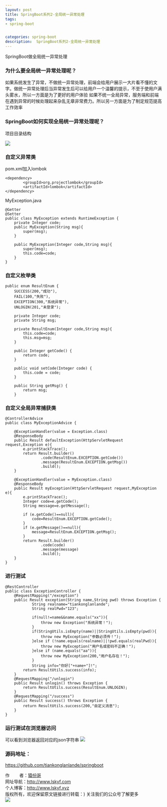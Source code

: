 ```yaml
---
layout: post
title: SpringBoot系列2-全局统一异常处理
tags:
- spring-boot


categories: spring-boot
description:  SpringBoot系列2-全局统一异常处理
---
```

 SpringBoot做全局统一异常处理
<!-- more -->

###	为什么要全局统一异常处理呢？ ###
如果系统发生了异常，不做统一异常处理，前端会给用户展示一大片看不懂的文字。做统一异常处理后当异常发生后可以给用户一个温馨的提示，不至于使用户满头雾水，所以一方面是为了更好的用户体验
如果不统一全局异常，服务端和前端在遇到异常的时候处理起来杂乱无章非常费力。所以另一方面是为了制定规范提高工作效率

###	SpringBoot如何实现全局统一异常处理呢？ ###

项目目录结构
 
<img src="{{ site.assets }}/images/2018-08-25/20180825132413.png"/>

### 自定义异常类 ###
pom.xml加入lombok
```
<dependency>
        <groupId>org.projectlombok</groupId>
        <artifactId>lombok</artifactId>
</dependency>

```
MyException.java
```
@Getter
@Setter
public class MyException extends RuntimeException {
    private Integer code;
    public MyException(String msg){
        super(msg);
    }

    public MyException(Integer code,String msg){
        super(msg);
        this.code=code;
    }
}
```

### 自定义枚举类 ###
```
public enum ResultEnum {
    SUCCESS(200,"成功"),
    FAIL(100,"失败"),
    EXCEPTION(300,"系统异常"),
    UNLOGIN(201,"未登录");

    private Integer code;
    private String msg;

    private ResultEnum(Integer code,String msg){
        this.code=code;
        this.msg=msg;
    }

    public Integer getCode() {
        return code;
    }

    public void setCode(Integer code) {
        this.code = code;
    }

    public String getMsg() {
        return msg;
    }
```
### 自定义全局异常捕获类 ###
```
@ControllerAdvice
public class MyExceptionAdvice {

    @ExceptionHandler(value = Exception.class)
    @ResponseBody
    public Result defaultException(HttpServletRequest request,Exception e){
        e.printStackTrace();
        return Result.builder()
                .code(ResultEnum.EXCEPTION.getCode())
                .message(ResultEnum.EXCEPTION.getMsg())
                .build();
    }

    @ExceptionHandler(value = MyException.class)
    @ResponseBody
    public Result myException(HttpServletRequest request,MyException e){
        e.printStackTrace();
        Integer code=e.getCode();
        String message=e.getMessage();

        if (e.getCode()==null){
            code=ResultEnum.EXCEPTION.getCode();
        }
        if (e.getMessage()==null){
            message=ResultEnum.EXCEPTION.getMsg();
        }
        return Result.builder()
                .code(code)
                .message(message)
                .build();
    }
}
```
### 进行测试 ###
```
@RestController
public class ExceptionController {
    @RequestMapping("/exception")
    public Result exception(String name,String pwd) throws Exception {
            String realname="tiankonglanlande";
            String realPwd="123";

            if(null!=name&&name.equals("xx")){
                throw new Exception("系统异常！");
            }
            if(StringUtils.isEmpty(name)||StringUtils.isEmpty(pwd)){
                throw new MyException("参数必须传！");
            }else if (!name.equals(realname)||!pwd.equals(realPwd)){
                throw new MyException("用户名或密码不正确！");
            }else if (name.equals("aa")){
                throw new MyException(200,"用户名存在！");
            }
            String info="你好["+name+"]!";
        return ResultUtils.success(info);
    }
    @RequestMapping("/unlogin")
    public Result unlogin() throws Exception {
        return ResultUtils.success(ResultEnum.UNLOGIN);
    }
    @RequestMapping("/success")
    public Result success() throws Exception {
        return ResultUtils.success(200,"自定义消息");
    }
} 
```
### 运行测试在浏览器访问 ###
 可以看到浏览器返回对应的json字符串
  <img src="{{ site.assets }}/images/2018-08-25/20180825132412.png"/>

### 源码地址：
<a href="https://github.com/tiankonglanlande/springboot" target="_blank">https://github.com/tiankonglanlande/springboot</a> <br>

作&nbsp;&nbsp;&nbsp;&nbsp;&nbsp;&nbsp;&nbsp;&nbsp;者：<a href="#">猿份哥</a> <br>
网址导航：<a href="http://www.lskyf.com" target="_blank">http://www.lskyf.com</a> <br>
个人博客：<a href="http://www.lskyf.xyz" target="_blank">http://www.lskyf.xyz</a> <br>
版权所有，欢迎保留原文链接进行转载：)
关注我们的公众号了解更多<br>
<img src="{{ site.assets }}/images/gongzonghao/天空唯美.jpg"/>